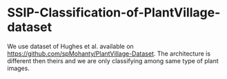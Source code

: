 # SSIP-Classification-of-PlantVillage-dataset
We use dataset of Hughes et al. available on https://github.com/spMohanty/PlantVillage-Dataset. The architecture is different then theirs and we are only classifying among same type of plant images.

